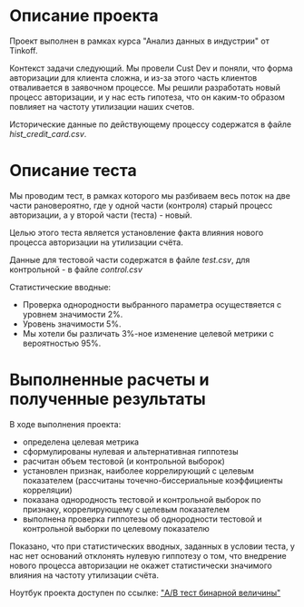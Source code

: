 # Описание проекта

Проект выполнен в рамках курса "Анализ данных в индустрии" от Tinkoff.

Контекст задачи следующий.
Мы провели Cust Dev и поняли, что форма авторизации для клиента сложна, и из-за этого часть клиентов отваливается в заявочном процессе.
Мы решили разработать новый процесс авторизации, и у нас есть гипотеза, что он каким-то образом повлияет на частоту утилизации наших счетов.

Исторические данные по действующему процессу содержатся в файле *hist_credit_card.csv*.

# Описание теста

Мы проводим тест, в рамках которого мы разбиваем весь поток на две части рановероятно, где у одной части (контроля) старый процесс авторизации, а у второй части (теста) - новый.

Целью этого теста является установление факта влияния нового процесса авторизации на утилизации счёта.

Данные для тестовой части содержатся в файле *test.csv*, для контрольной - в файле *control.csv*

Статистические вводные:
- Проверка однородности выбранного параметра осуществяется с уровнем значимости 2%.
- Уровень значимости 5%.
- Мы хотели бы различать 3%-ное изменение целевой метрики с вероятностью 95%.

# Выполненные расчеты и полученные результаты

В ходе выполнения проекта:
- определена целевая метрика
- сформулированы нулевая и альтернативная гиппотезы
- расчитан объем тестовой (и контрольной выборок)
- установлен признак, наиболее коррелирующий с целевым показателем (рассчитаны точечно-биссериальные коэффициенты корреляции)
- показана однородность тестовой и контрольной выборок по признаку, коррелирующему с целевым показателем
- выполнена проверка гиппотезы об однородности тестовой и контрольной выборки по целевому показателю

Показано, что при статистических вводных, заданных в условии теста, у нас нет оснований отклонять нулевую гиппотезу о том, что внедрение нового процесса авторизации не окажет статистически значимого влияния на частоту утилизации счёта.

Ноутбук проекта доступен по ссылке: ["A/B тест бинарной величины"](https://github.com/ElenaNKn/portfolio_rus/blob/master/project_ab_test_bernoulli_variable/project_report.ipynb)
